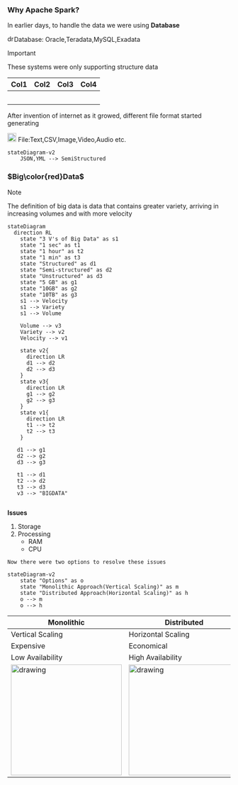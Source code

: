 ### Why Apache Spark?
In earlier days, to handle the data we were using **Database**

<img src="https://icons.iconarchive.com/icons/paomedia/small-n-flat/512/database-icon.png" alt="drawing" style="width:15px;"/>Database: Oracle,Teradata,MySQL,Exadata

> [!IMPORTANT]
> These systems were only supporting structure data

| Col1| Col2 | Col3 | Col4   |     
|-------|-------|-------|------|
|        |        |        |        |      
|        |        |        |        |    
|        |        |        |        |   
|        |        |        |        |    
|        |        |        |        |      

After invention of internet as it growed, different file format started generating

<img src="https://w7.pngwing.com/pngs/867/482/png-transparent-computer-icons-document-file-format-icon-design-basic-angle-text-rectangle.png" alt="drawing" style="width:20px;"/> File:Text,CSV,Image,Video,Audio etc.


```mermaid
stateDiagram-v2
    JSON,YML --> SemiStructured
```

  ### $Big\color{red}Data$
  
>[!NOTE]
> The definition of big data is data that contains greater variety, arriving in increasing volumes and with more velocity
  

```mermaid
stateDiagram
  direction RL
    state "3 V's of Big Data" as s1
    state "1 sec" as t1
    state "1 hour" as t2
    state "1 min" as t3
    state "Structured" as d1
    state "Semi-structured" as d2
    state "Unstructured" as d3
    state "5 GB" as g1
    state "10GB" as g2
    state "10TB" as g3
    s1 --> Velocity
    s1 --> Variety
    s1 --> Volume
   
    Volume --> v3
    Variety --> v2
    Velocity --> v1

    state v2{
      direction LR
      d1 --> d2
      d2 --> d3
    }
    state v3{
      direction LR
      g1 --> g2
      g2 --> g3
    }
    state v1{
      direction LR
      t1 --> t2
      t2 --> t3
    }

   d1 --> g1
   d2 --> g2
   d3 --> g3

   t1 --> d1
   t2 --> d2
   t3 --> d3
   v3 --> "BIGDATA"
  
```
**Issues**
1. Storage
2. Processing
   - RAM
   - CPU

```
Now there were two options to resolve these issues
```

```mermaid
stateDiagram-v2
    state "Options" as o
    state "Monolithic Approach(Vertical Scaling)" as m
    state "Distributed Approach(Horizontal Scaling)" as h
    o --> m
    o --> h    
```

|Monolithic|Distributed|     
|------|------|
|Vertical Scaling|Horizontal Scaling|   
| Expensive|Economical|   
| Low Availability|High Availability| 
| <img src="https://drive.google.com/uc?id=1fAnjmWEMsJx22kxmVEH7dkEmyCgjxk2r" alt="drawing" style="width:250px;"/>|<img src="https://drive.google.com/uc?id=1u4qn2JS80gi83nmy-qfMzL9GlBNaScWQ" alt="drawing" style="width:250px;"/> |  

